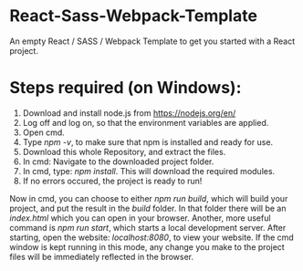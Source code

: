# React-Sass-Webpack-Template
An empty React / SASS / Webpack Template to get you started with a React project.

# Steps required (on Windows):
1. Download and install node.js from https://nodejs.org/en/
2. Log off and log on, so that the environment variables are applied.
3. Open cmd.
4. Type *npm -v*, to make sure that npm is installed and ready for use.
5. Download this whole Repository, and extract the files.
6. In cmd: Navigate to the downloaded project folder.
7. In cmd, type: *npm install*. This will download the required modules.
8. If no errors occured, the project is ready to run!

Now in cmd, you can choose to either *npm run build*, which will build your project, and put the result in the *build* folder. In that folder there will be an *index.html* which you can open in your browser.
Another, more useful command is *npm run start*, which starts a local development server. After starting, open the website: *localhost:8080*, to view your website. If the cmd window is kept running in this mode, any change you make to the project files will be immediately reflected in the browser.

